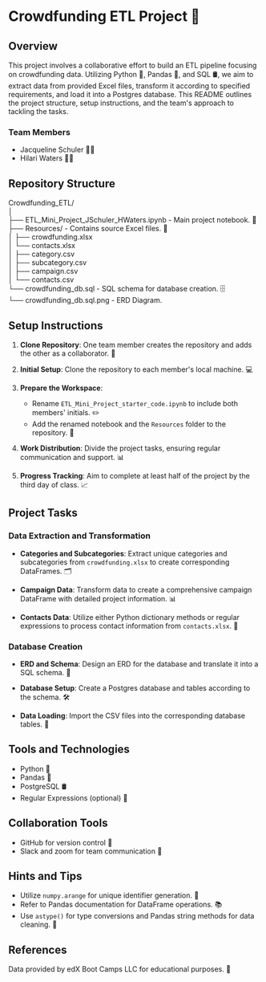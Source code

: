 # Crowdfunding ETL Project 🚀

## Overview
This project involves a collaborative effort to build an ETL pipeline focusing on crowdfunding data. Utilizing Python 🐍, Pandas 🐼, and SQL 🛢, we aim to extract data from provided Excel files, transform it according to specified requirements, and load it into a Postgres database. This README outlines the project structure, setup instructions, and the team's approach to tackling the tasks.

### Team Members
- Jacqueline Schuler 👩‍💻
- Hilari Waters 👩‍💻

## Repository Structure

Crowdfunding_ETL/  
│  
├── ETL_Mini_Project_JSchuler_HWaters.ipynb - Main project notebook. 📓  
├── Resources/ - Contains source Excel files. 📁  
│ ├── crowdfunding.xlsx  
│ └── contacts.xlsx  
│ ├── category.csv  
│ ├── subcategory.csv  
│ ├── campaign.csv  
│ └── contacts.csv  
└── crowdfunding_db.sql - SQL schema for database creation. 🗄  
└── crowdfunding_db.sql.png - ERD Diagram. 

## Setup Instructions

1. **Clone Repository**: One team member creates the repository and adds the other as a collaborator. 🤝

2. **Initial Setup**: Clone the repository to each member's local machine. 💻

3. **Prepare the Workspace**:
   - Rename `ETL_Mini_Project_starter_code.ipynb` to include both members' initials. ✏️
   - Add the renamed notebook and the `Resources` folder to the repository. 📌

4. **Work Distribution**: Divide the project tasks, ensuring regular communication and support. 📊

5. **Progress Tracking**: Aim to complete at least half of the project by the third day of class. 📈

## Project Tasks

### Data Extraction and Transformation

- **Categories and Subcategories**: Extract unique categories and subcategories from `crowdfunding.xlsx` to create corresponding DataFrames. 🗂

- **Campaign Data**: Transform data to create a comprehensive campaign DataFrame with detailed project information. 📊

- **Contacts Data**: Utilize either Python dictionary methods or regular expressions to process contact information from `contacts.xlsx`. 📇

### Database Creation

- **ERD and Schema**: Design an ERD for the database and translate it into a SQL schema. 📐

- **Database Setup**: Create a Postgres database and tables according to the schema. 🛠

- **Data Loading**: Import the CSV files into the corresponding database tables. 🔁

## Tools and Technologies
- Python 🐍
- Pandas 🐼
- PostgreSQL 🛢
- Regular Expressions (optional) 🧬

## Collaboration Tools
- GitHub for version control 🔄
- Slack and zoom for team communication 💬

## Hints and Tips

- Utilize `numpy.arange` for unique identifier generation. 🔢
- Refer to Pandas documentation for DataFrame operations. 📚
- Use `astype()` for type conversions and Pandas string methods for data cleaning. 🧹

## References
Data provided by edX Boot Camps LLC for educational purposes. 📖


